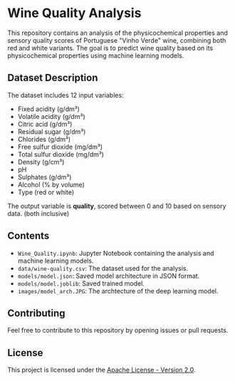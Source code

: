 # Wine Quality Analysis

This repository contains an analysis of the physicochemical properties and sensory quality scores of Portuguese "Vinho Verde" wine, combining both red and white variants. The goal is to predict wine quality based on its physicochemical properties using machine learning models.<br>

## Dataset Description

The dataset includes 12 input variables:
- Fixed acidity (g/dm³)
- Volatile acidity (g/dm³)
- Citric acid (g/dm³)
- Residual sugar (g/dm³)
- Chlorides (g/dm³)
- Free sulfur dioxide (mg/dm³)
- Total sulfur dioxide (mg/dm³)
- Density (g/cm³)
- pH
- Sulphates (g/dm³)
- Alcohol (% by volume)
- Type (red or white)

The output variable is **quality**, scored between 0 and 10 based on sensory data. (both inclusive)

## Contents

- `Wine_Quality.ipynb`: Jupyter Notebook containing the analysis and machine learning models.
- `data/wine-quality.csv`: The dataset used for the analysis.
- `models/model.json`: Saved model architecture in JSON format.
- `models/model.joblib`: Saved trained model.
- `images/model_arch.JPG`: The archtecture of the deep learning model.

## Contributing

Feel free to contribute to this repository by opening issues or pull requests.

## License

This project is licensed under the [Apache License - Version 2.0](https://www.apache.org/licenses/LICENSE-2.0).
